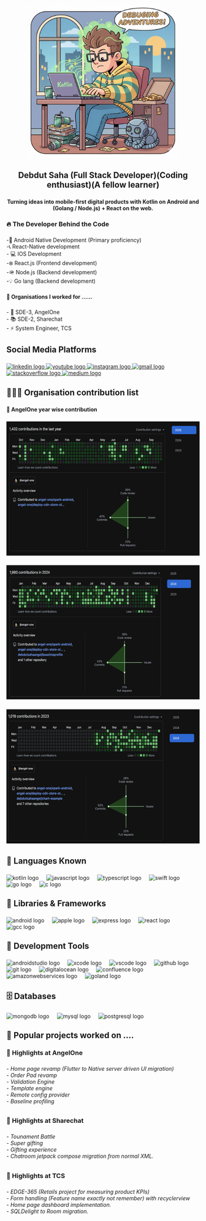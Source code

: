 <br clear="both">

<div align="center">
  <img height="400" width="400" src="/profile_title.png"  />
</div>

###

<h2 align="center">Debdut Saha (Full Stack Developer)(Coding enthusiast)(A fellow learner)</h2>

###

<h4 align="center">Turning ideas into mobile-first digital products with Kotlin on Android and (Golang / Node.js) + React on the web.</h4>

###

<h3 align="left">🔥 The Developer Behind the Code</h3>

###

<p align="left">-📱 Android Native Development (Primary proficiency)<br>-📞 React-Native development<br>- 💻  IOS Development<br>-❄️ React.js (Frontend development)<br>-🪖  Node.js (Backend development)<br>-💡  Go lang (Backend development)</p>

###

<h4 align="left">🏢 Organisations I worked for ......</h4>

###

<p align="left">- 🔭 SDE-3, AngelOne<br>- 📚 SDE-2, Sharechat<br>- ⚡ System Engineer, TCS</p>

###

<h2 align="left">Social Media Platforms</h2>

###

<div align="left">
  <a href="https://www.linkedin.com/in/debdut-saha-6973a4169/" target="_blank">
    <img src="https://raw.githubusercontent.com/maurodesouza/profile-readme-generator/master/src/assets/icons/social/linkedin/default.svg" width="52" height="40" alt="linkedin logo"  />
  </a>
  <a href="https://www.youtube.com/@debdutsaha4316" target="_blank">
    <img src="https://raw.githubusercontent.com/maurodesouza/profile-readme-generator/master/src/assets/icons/social/youtube/default.svg" width="52" height="40" alt="youtube logo"  />
  </a>
  <a href="https://www.instagram.com/debdut_saha8583?igsh=MXV5NXBwZzh1bzYzcw==" target="_blank">
    <img src="https://raw.githubusercontent.com/maurodesouza/profile-readme-generator/master/src/assets/icons/social/instagram/default.svg" width="52" height="40" alt="instagram logo"  />
  </a>
  <a href="debdut.saha.1@gmail.com" target="_blank">
    <img src="https://raw.githubusercontent.com/maurodesouza/profile-readme-generator/master/src/assets/icons/social/gmail/default.svg" width="52" height="40" alt="gmail logo"  />
  </a>
  <a href="https://stackoverflow.com/users/10910383/debdut-saha" target="_blank">
    <img src="https://raw.githubusercontent.com/maurodesouza/profile-readme-generator/master/src/assets/icons/social/stackoverflow/default.svg" width="52" height="40" alt="stackoverflow logo"  />
  </a>
  <a href="https://medium.com/@debdut.saha.1" target="_blank">
    <img src="https://raw.githubusercontent.com/maurodesouza/profile-readme-generator/master/src/assets/icons/social/medium/default.svg" width="52" height="40" alt="medium logo"  />
  </a>
</div>

###

<h2 align="left">👮🏻‍♂️ Organisation contribution list</h2>

###

<h4 align="left">🔗 AngelOne year wise contribution</h4>

###

<div align="center">
  <img height="350" width="700" src="/contribution_2025.png"  />
</div>

###

<div align="center">
  <img height="350" width="700" src="/contribution_2024.png"  />
</div>

###

<div align="center">
  <img height="350" width="700" src="/contribution_2023.png"  />
</div>

###

<h2 align="left">🎇 Languages Known</h2>

###

<div align="left">
  <img src="https://cdn.jsdelivr.net/gh/devicons/devicon/icons/kotlin/kotlin-original.svg" height="40" alt="kotlin logo"  />
  <img width="12" />
  <img src="https://cdn.jsdelivr.net/gh/devicons/devicon/icons/javascript/javascript-original.svg" height="40" alt="javascript logo"  />
  <img width="12" />
  <img src="https://cdn.jsdelivr.net/gh/devicons/devicon/icons/typescript/typescript-original.svg" height="40" alt="typescript logo"  />
  <img width="12" />
  <img src="https://cdn.jsdelivr.net/gh/devicons/devicon/icons/swift/swift-original.svg" height="40" alt="swift logo"  />
  <img width="12" />
  <img src="https://cdn.jsdelivr.net/gh/devicons/devicon/icons/go/go-original.svg" height="40" alt="go logo"  />
  <img width="12" />
  <img src="https://cdn.jsdelivr.net/gh/devicons/devicon/icons/c/c-original.svg" height="40" alt="c logo"  />
</div>

###

<h2 align="left">📒 Libraries & Frameworks</h2>

###

<div align="left">
  <img src="https://cdn.jsdelivr.net/gh/devicons/devicon/icons/android/android-original.svg" height="40" alt="android logo"  />
  <img width="12" />
  <img src="https://cdn.jsdelivr.net/gh/devicons/devicon/icons/apple/apple-original.svg" height="40" alt="apple logo"  />
  <img width="12" />
  <img src="https://cdn.jsdelivr.net/gh/devicons/devicon/icons/express/express-original.svg" height="40" alt="express logo"  />
  <img width="12" />
  <img src="https://cdn.jsdelivr.net/gh/devicons/devicon/icons/react/react-original.svg" height="40" alt="react logo"  />
  <img width="12" />
  <img src="https://cdn.jsdelivr.net/gh/devicons/devicon/icons/gcc/gcc-original.svg" height="40" alt="gcc logo"  />
</div>

###

<h2 align="left">🧰 Development Tools</h2>

###

<div align="left">
  <img src="https://cdn.jsdelivr.net/gh/devicons/devicon/icons/androidstudio/androidstudio-original.svg" height="40" alt="androidstudio logo"  />
  <img width="12" />
  <img src="https://cdn.jsdelivr.net/gh/devicons/devicon/icons/xcode/xcode-original.svg" height="40" alt="xcode logo"  />
  <img width="12" />
  <img src="https://cdn.jsdelivr.net/gh/devicons/devicon/icons/vscode/vscode-original.svg" height="40" alt="vscode logo"  />
  <img width="12" />
  <img src="https://cdn.jsdelivr.net/gh/devicons/devicon/icons/github/github-original.svg" height="40" alt="github logo"  />
  <img width="12" />
  <img src="https://cdn.jsdelivr.net/gh/devicons/devicon/icons/git/git-original.svg" height="40" alt="git logo"  />
  <img width="12" />
  <img src="https://cdn.jsdelivr.net/gh/devicons/devicon/icons/digitalocean/digitalocean-original.svg" height="40" alt="digitalocean logo"  />
  <img width="12" />
  <img src="https://cdn.jsdelivr.net/gh/devicons/devicon/icons/confluence/confluence-original.svg" height="40" alt="confluence logo"  />
  <img width="12" />
  <img src="https://cdn.jsdelivr.net/gh/devicons/devicon/icons/amazonwebservices/amazonwebservices-line-wordmark.svg" height="40" alt="amazonwebservices logo"  />
  <img width="12" />
  <img src="https://cdn.jsdelivr.net/gh/devicons/devicon/icons/goland/goland-original.svg" height="40" alt="goland logo"  />
</div>

###

<h2 align="left">🗄️ Databases</h2>

###

<div align="left">
  <img src="https://cdn.jsdelivr.net/gh/devicons/devicon/icons/mongodb/mongodb-original.svg" height="40" alt="mongodb logo"  />
  <img width="12" />
  <img src="https://cdn.jsdelivr.net/gh/devicons/devicon/icons/mysql/mysql-original.svg" height="40" alt="mysql logo"  />
  <img width="12" />
  <img src="https://cdn.jsdelivr.net/gh/devicons/devicon/icons/postgresql/postgresql-original.svg" height="40" alt="postgresql logo"  />
</div>

###

<h2 align="left">🧧 Popular projects worked on ....</h2>

###

<h3 align="left">🔑 Highlights at AngelOne</h3>

###

<h6 align="left">- Home page revamp (Flutter to Native server driven UI migration)<br>- Order Pad revamp<br>- Validation Engine<br>- Template engine<br>- Remote config provider<br>- Baseline profiling</h6>

###

<h3 align="left">🔑 Highlights at Sharechat</h3>

###

<h6 align="left">- Tounament Battle<br>- Super gifting<br>- Gifting experience<br>- Chatroom jetpack compose migration from normal XML.</h6>

###

<h3 align="left">🔑 Highlights at TCS</h3>

###

<h6 align="left">- EDGE-365 (Retails project for measuring product KPIs)<br>- Form handling (Feature name exactly not remember) with recyclerview<br>- Home page dashboard implementation.<br>- SQLDelight to Room migration.</h6>

###
